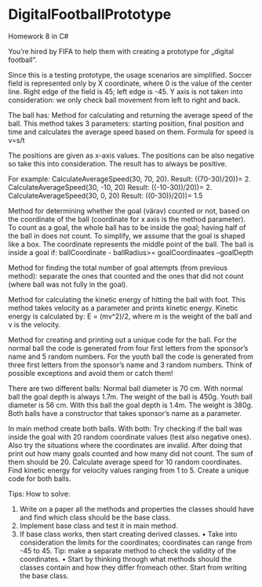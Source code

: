 # DigitalFootballPrototype

Homework 8 in C#

You’re hired by FIFA to help them with creating a prototype for „digital football“.

Since this is a testing prototype, the usage scenarios are simplified. Soccer field is represented only by X
coordinate, where 0 is the value of the center line. Right edge of the field is 45; left edge is -45. Y axis is
not taken into consideration: we only check ball movement from left to right and back.

The ball has:
Method for calculating and returning the average speed of the ball. This method takes 3
parameters: starting position, final position and time and calculates the average speed based on
them. Formula for speed is v=s/t

The positions are given as x-axis values. The positions can be also negative so take this into
consideration. The result has to always be positive.

For example:
CalculateAverageSpeed(30, 70, 20). Result: ((70-30)/20))= 2.
CalculateAverageSpeed(30, -10, 20) Result: ((-10-30))/20))= 2.
CalculateAverageSpeed(30, 0, 20) Result: ((0-30))/20))= 1.5

Method for determining whether the goal (värav) counted or not, based on the coordinate of
the ball (coordinate for x axis is the method parameter). To count as a goal, the whole ball has to
be inside the goal; having half of the ball in does not count.
To simplify, we assume that the goal is shaped like a box. The coordinate represents the middle
point of the ball. The ball is inside a goal if:
ballCoordinate - ballRadius>= goalCoordinaates –goalDepth

Method for finding the total number of goal attempts (from previous method): separate the ones that counted and the ones that did not count (where ball was not fully in the goal).

Method for calculating the kinetic energy of hitting the ball with foot. This method takes velocity as a parameter and prints kinetic energy. Kinetic energy is calculated by: E = (mv^2)/2, where m is the weight of the ball and v is the velocity.

Method for creating and printing out a unique code for the ball.
  For the normal ball the code is generated from four first letters from the sponsor’s name and 5 random numbers.
  For the youth ball the code is generated from three first letters from the sponsor’s name and 3 random numbers.
Think of possible exceptions and avoid them or catch them!

There are two different balls:
Normal ball diameter is 70 cm. With normal ball the goal depth is always 1.7m. The weight of the ball is 450g.
Youth ball diameter is 56 cm. With this ball the goal depth is 1.4m. The weight is 380g.
Both balls have a constructor that takes sponsor’s name as a parameter.

In main method create both balls. With both:
Try checking if the ball was inside the goal with 20 random coordinate values (test also negative ones). Also try the situations where the coordinates are invalid. After doing that print out how many goals counted and how many did not count. The sum of them should be 20.
Calculate average speed for 10 random coordinates.
Find kinetic energy for velocity values ranging from 1 to 5.
Create a unique code for both balls.

Tips:
How to solve:
1. Write on a paper all the methods and properties the classes should have and find which
class should be the base class.
2. Implement base class and test it in main method.
3. If base class works, then start creating derived classes.
• Take into consideration the limits for the coordinates; coordinates can range from -45 to 45. Tip: make a separate method to check the validity of the coordinates.
• Start by thinking through what methods should the classes contain and how they differ fromeach other. Start from writing the base class.
